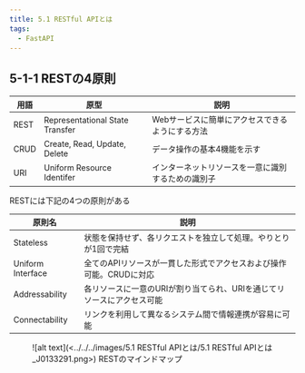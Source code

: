 ```yaml
---
title: 5.1 RESTful APIとは
tags:
  - FastAPI
---
```


## 5-1-1 RESTの4原則

|用語|原型|説明|
|---|---|---|
|REST|Representational State Transfer|Webサービスに簡単にアクセスできるようにする方法|
|CRUD|Create, Read, Update, Delete|データ操作の基本4機能を示す|
|URI|Uniform Resource Identifer|インターネットリソースを一意に識別するための識別子|

RESTには下記の4つの原則がある

| 原則名                | 説明                                                                  |
|-----------------------|----------------------------------------------------------------------|
| Stateless            | 状態を保持せず、各リクエストを独立して処理。やりとりが1回で完結            |
| Uniform Interface    | 全てのAPIリソースが一貫した形式でアクセスおよび操作可能。CRUDに対応        |
| Addressability       | 各リソースに一意のURIが割り当てられ、URIを通じてリソースにアクセス可能     |
| Connectability       | リンクを利用して異なるシステム間で情報連携が容易に可能                    |

<figure markdown="span">
  ![alt text](<../../../images/5.1 RESTful APIとは/5.1 RESTful APIとは_J0133291.png>)
  <figconfig>RESTのマインドマップ</figconfig>
</figure>

